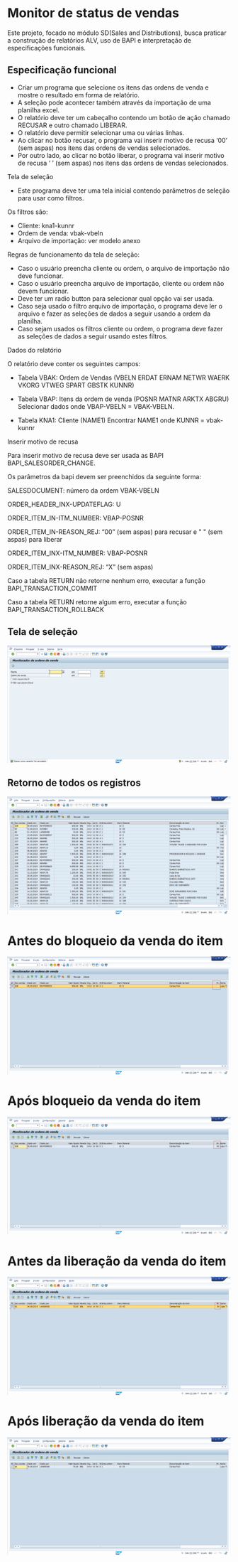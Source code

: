 # Monitor de status de vendas
Este projeto, focado no módulo SD(Sales and Distributions), busca praticar a construção de relatórios ALV, uso de BAPI e interpretação de especificações funcionais. 

## Especificação funcional

- Criar um programa que selecione os itens das ordens de venda e mostre o resultado em forma de relatório.
- A seleção pode acontecer também através da importação de uma planilha excel.
- O relatório deve ter um cabeçalho contendo um botão de ação chamado RECUSAR e outro chamado LIBERAR.
- O relatório deve permitir selecionar uma ou várias linhas.
- Ao clicar no botão recusar, o programa vai inserir motivo de recusa ‘00’ (sem aspas) nos itens das ordens de vendas selecionados.
- Por outro lado, ao clicar no botão liberar, o programa vai inserir motivo de recusa ‘ ’ (sem aspas) nos itens das ordens de vendas selecionados.

Tela de seleção
- Este programa deve ter uma tela inicial contendo parâmetros de seleção para usar como filtros. 

Os filtros são:
- Cliente:  kna1-kunnr
- Ordem de venda: vbak-vbeln
- Arquivo de importação: ver modelo anexo

Regras de funcionamento da tela de seleção:
- Caso o usuário preencha cliente ou ordem, o arquivo de importação não deve funcionar.
- Caso o usuário preencha arquivo de importação, cliente ou ordem não devem funcionar.
- Deve ter um radio button para selecionar qual opção vai ser usada.
- Caso seja usado o filtro arquivo de importação, o programa deve ler o arquivo e fazer as seleções de dados a seguir usando a ordem da planilha.
- Caso sejam usados os filtros cliente ou ordem, o programa deve fazer as seleções de dados a seguir usando estes filtros.

Dados do relatório

O relatório deve conter os seguintes campos:
 
- Tabela VBAK: Ordem de Vendas
(VBELN ERDAT ERNAM NETWR WAERK VKORG VTWEG SPART GBSTK KUNNR)

- Tabela VBAP: Itens da ordem de venda
(POSNR MATNR ARKTX ABGRU)
Selecionar dados onde VBAP-VBELN = VBAK-VBELN.

- Tabela KNA1: Cliente
(NAME1)
Encontrar NAME1 onde KUNNR = vbak-kunnr

Inserir motivo de recusa

Para inserir motivo de recusa deve ser usada as BAPI BAPI_SALESORDER_CHANGE.

Os parâmetros da bapi devem ser preenchidos da seguinte forma:
  
SALESDOCUMENT: número da ordem VBAK-VBELN
  
ORDER_HEADER_INX-UPDATEFLAG: U

ORDER_ITEM_IN-ITM_NUMBER: VBAP-POSNR
  
ORDER_ITEM_IN-REASON_REJ: “00” (sem aspas) para recusar e " " (sem aspas) para liberar

ORDER_ITEM_INX-ITM_NUMBER: VBAP-POSNR
  
ORDER_ITEM_INX-REASON_REJ: “X” (sem aspas)

Caso a tabela RETURN não retorne nenhum erro, executar a função BAPI_TRANSACTION_COMMIT

Caso a tabela RETURN retorne algum erro, executar a função BAPI_TRANSACTION_ROLLBACK

## Tela de seleção
![Tela de seleção](https://raw.githubusercontent.com/Rafael-Ienne/alv_recusa_libera.abap/refs/heads/main/img/tela_selecao.png)

## Retorno de todos os registros
![Retorno registros](https://raw.githubusercontent.com/Rafael-Ienne/alv_recusa_libera.abap/refs/heads/main/img/TELA_COM_RESULTADOS.png)

# Antes do bloqueio da venda do item
![Antes do bloqueio](https://raw.githubusercontent.com/Rafael-Ienne/alv_recusa_libera.abap/refs/heads/main/img/TELA_ANTES_BLOQUEIO_VENDA.png)

# Após bloqueio da venda do item
![Após bloqueio](https://raw.githubusercontent.com/Rafael-Ienne/alv_recusa_libera.abap/refs/heads/main/img/TELA_APOS_BLOQUEIO_VENDA.png)

# Antes da liberação da venda do item
![Antes liberação](https://raw.githubusercontent.com/Rafael-Ienne/alv_recusa_libera.abap/refs/heads/main/img/TELA_ANTES_LIBERACAO_VENDA.png)

# Após liberação da venda do item
![Após liberação](https://raw.githubusercontent.com/Rafael-Ienne/alv_recusa_libera.abap/refs/heads/main/img/TELA_APOS_LIBERACAO_VENDA.png)
